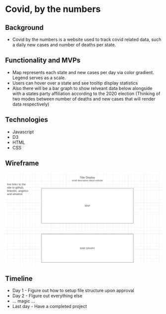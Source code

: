 # Covid, by the numbers

## Background
+ Covid by the numbers is a website used to track covid related data, such a daily new cases and number of deaths per state.

## Functionality and MVPs
+ Map represents each state and new cases per day via color gradient. Legend serves as a scale.
+ Users can hover over a state and see tooltip display statistics
+ Also there will be a bar graph to show relveant data below alongside with a states party affiliation according to the 2020 election (Thinking of two modes between number of deaths and new cases that will render data respectively) 

## Technologies
+ Javascript
+ D3
+ HTML
+ CSS

## Wireframe
![Wireframe](./wireframe.png)

## Timeline
+ Day 1 - Figure out how to setup file structure upon approval
+ Day 2 - FIgure out everything else
+ ... magic ...
+ Last day - Have a completed project
